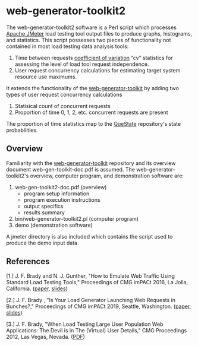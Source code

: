# web-generator-toolkit2
The web-generator-toolkit2 software is a Perl script which processes [Apache JMeter](http://jmeter.apache.org) load testing tool output files to produce graphs, histograms, and statistics. This script possesses two pieces of functionality not contained in most load testing data analysis tools:
1. Time between requests [coefficient of variation](https://www.google.com/search?q=coefficient+of+variation&oq=coefficient+of+variation&aqs=chrome..69i57j0i67j0j0i67l3j0j0i67.1393j0j15&sourceid=chrome&ie=UTF-8) “cv” statistics for assessing the level of load tool request independence.
2. User request concurrency calculations for estimating target system resource use maximums.

It extends the functionality of the [web-generator-toolkit](https://github.com/JFBrady/web-generator-toolkit) by adding two types of user request concurrency calculations
1. Statisical count of concurrent requests
2. Proportion of time 0, 1, 2, etc. concurrent requests are present

The proportion of time statistics map to the [QueState](https://github.com/JFBrady/QueState) repository's state probabilities.
## Overview
Familiarity with the [web-generator-toolkit](https://github.com/JFBrady/web-generator-toolkit) repository and its overview document web-gen-toolkit-doc.pdf is assumed. The web-generator-toolkit2's overview, computer program, and demonstration software are:
1. web-gen-toolkit2-doc.pdf \(overview\)
   * program setup information
   * program execution instructions
   * output specifics
   * results summary
2. bin/web-generator-toolkit2.pl \(computer program\)
3. demo \(demonstration software\)

A jmeter directory is also included which contains the script used to produce the demo input data.
## References
\[1.\] J. F. Brady and N. J. Gunther, "How to Emulate Web Traffic Using Standard Load Testing Tools," Proceedings of CMG imPACt 2016, La Jolla, California. ([paper](https://github.com/JFBrady/web-generator-toolkit/blob/master/cmg16paper.pdf), [slides](https://github.com/JFBrady/web-generator-toolkit/blob/master/CMG16slides.pdf))

\[2.\] J. F. Brady , "Is Your Load Generator Launching Web Requests in Bunches?," Proceedings of CMG imPACt 2019, Seattle, Washington. ([paper](https://github.com/JFBrady/web-generator-toolkit/blob/master/CMG2019_paper.pdf), [slides](https://github.com/JFBrady/web-generator-toolkit/blob/master/CMG2019_slides.pdf))

\[3.\] J. F. Brady,  "When Load Testing Large User Population Web Applications: The Devil is in The (Virtual) User Details," CMG Proceedings 2012, Las Vegas, Nevada. ([PDF](http://www.perfdynamics.com/Classes/Materials/Brady-CMG12.pdf)) 